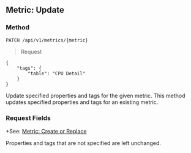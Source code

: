 ## Metric: Update
### Method
```
PATCH /api/v1/metrics/{metric}
```
 > Request

```
{
    "tags": {
        "table": "CPU Detail"
    }
}
```

Update specified properties and tags for the given metric.
This method updates specified properties and tags for an existing metric. 

### Request Fields

 +See: [Metric: Create or Replace](#metric:-create-or-replace)

<aside class="notice">
Properties and tags that are not specified are left unchanged.
</aside>
